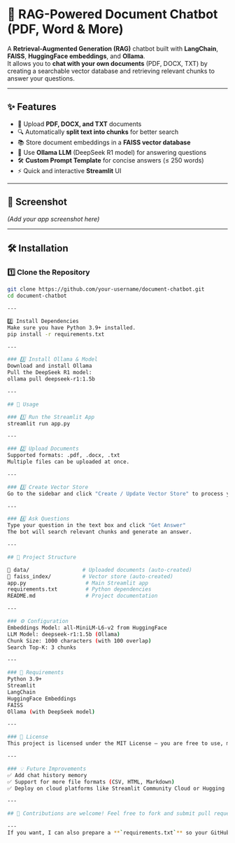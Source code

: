 # 🤖 RAG-Powered Document Chatbot (PDF, Word & More)

A **Retrieval-Augmented Generation (RAG)** chatbot built with **LangChain**, **FAISS**, **HuggingFace embeddings**, and **Ollama**.  
It allows you to **chat with your own documents** (PDF, DOCX, TXT) by creating a searchable vector database and retrieving relevant chunks to answer your questions.

---

## ✨ Features
- 📂 Upload **PDF, DOCX, and TXT** documents
- 🔍 Automatically **split text into chunks** for better search
- 📚 Store document embeddings in a **FAISS vector database**
- 💬 Use **Ollama LLM** (DeepSeek R1 model) for answering questions
- 🛠 **Custom Prompt Template** for concise answers (≤ 250 words)
- ⚡ Quick and interactive **Streamlit** UI

---

## 📸 Screenshot
*(Add your app screenshot here)*

---

## 🛠 Installation

### 1️⃣ Clone the Repository
```bash
git clone https://github.com/your-username/document-chatbot.git
cd document-chatbot

---

2️⃣ Install Dependencies
Make sure you have Python 3.9+ installed.
pip install -r requirements.txt

---

### 3️⃣ Install Ollama & Model
Download and install Ollama
Pull the DeepSeek R1 model:
ollama pull deepseek-r1:1.5b

---

## 🚀 Usage

### 1️⃣ Run the Streamlit App
streamlit run app.py

---

### 2️⃣ Upload Documents
Supported formats: .pdf, .docx, .txt
Multiple files can be uploaded at once.

---

### 3️⃣ Create Vector Store
Go to the sidebar and click "Create / Update Vector Store" to process your documents.

---

### 4️⃣ Ask Questions
Type your question in the text box and click "Get Answer"
The bot will search relevant chunks and generate an answer.

---

## 📂 Project Structure

📁 data/                 # Uploaded documents (auto-created)
📁 faiss_index/          # Vector store (auto-created)
app.py                   # Main Streamlit app
requirements.txt         # Python dependencies
README.md                # Project documentation

---

### ⚙️ Configuration
Embeddings Model: all-MiniLM-L6-v2 from HuggingFace
LLM Model: deepseek-r1:1.5b (Ollama)
Chunk Size: 1000 characters (with 100 overlap)
Search Top-K: 3 chunks

---

### 📌 Requirements
Python 3.9+
Streamlit
LangChain
HuggingFace Embeddings
FAISS
Ollama (with DeepSeek model)

---

### 📜 License
This project is licensed under the MIT License – you are free to use, modify, and share.

---

### 💡 Future Improvements
✅ Add chat history memory
✅ Support for more file formats (CSV, HTML, Markdown)
✅ Deploy on cloud platforms like Streamlit Community Cloud or Hugging Face Spaces

---

## 💙 Contributions are welcome! Feel free to fork and submit pull requests.

---
If you want, I can also prepare a **`requirements.txt`** so your GitHub repo is ready for installation without users guessing dependencies. That will make it much easier for people to run your chatbot.
